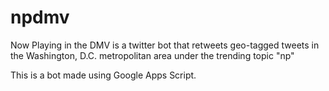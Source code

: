 npdmv
=====

Now Playing in the DMV is a twitter bot that retweets geo-tagged tweets in the Washington, D.C. metropolitan area under the trending topic "np"

This is a bot made using Google Apps Script.

